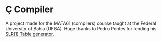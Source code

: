 # Ç Compiler

A project made for the MATA61 (compilers) course taught at the Federal University of Bahia (UFBA).
Huge thanks to Pedro Pontes for lending his [SLR(1) Table generator](https://github.com/pedroccrp/slr1).
